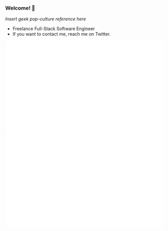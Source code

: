 ### Welcome! 👋

*Insert geek pop-culture reference here*

- Freelance Full-Stack Software Engineer
- If you want to contact me, reach me on Twitter.

![](https://raw.githubusercontent.com/hrfmartins/stats/master/generated/overview.svg)
![](https://github.com/hrfmartins/stats/blob/master/generated/languages.svg)

